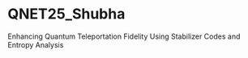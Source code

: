 # QNET25_Shubha
Enhancing Quantum Teleportation Fidelity Using Stabilizer Codes and Entropy Analysis 
